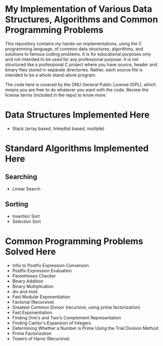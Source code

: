 # My Implementation of Various Data Structures, Algorithms and Common Programming Problems

This repository contains my hands-on implementations, using the C programming language, of common data structures, algorithms, and solutions to famous coding problems. It is for educational purposes only and not intended to be used for any professional purpose. It is not structured like a professional C project where you have source, header and binary files stored in separate directories. Rather, each source file is intended to be a whole stand-alone program.

The code here is covered by the GNU General Public License (GPL), which means you are free to do whatever you want with the code. Review the license terms (included in the repo) to know more. 

# Data Structures Implemented Here
- Stack (array based, linkedlist based, multiple)
# Standard Algorithms Implemented Here
## Searching
- Linear Search
## Sorting
- Insertion Sort
- Selection Sort

# Common Programming Problems Solved Here
- Infix to Postfix Expression Conversion
- Postfix Expression Evaluation
- Parentheses Checker
- Binary Addition
- Binary Multiplication
- div and mod
- Fast Modular Exponentiation
- Factorial (Recursive)
- Greatest Common Divisor (recursive, using prime factorization)
- Fast Exponentiation
- Finding One's and Two's Complement Representation
- Finding Cantor's Expansion of Integers
- Determining Whether a Number is Prime Using the Trial Division Method
- Prime Factorization
- Towers of Hanoi (Recursive)
